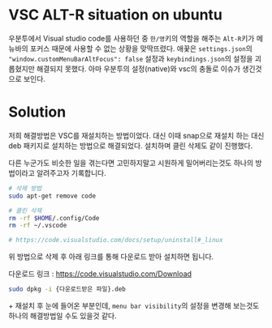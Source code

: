 # VSC ALT-R situation on ubuntu

우분투에서 Visual studio code를 사용하던 중 `한/영`키의 역할을 해주는 `Alt-R`키가 메뉴바의 포커스 때문에 사용할 수 없는 상황을 맞딱뜨렸다. 
애꿎은 `settings.json`의 `"window.customMenuBarAltFocus": false` 설정과 `keybindings.json`의 설정을 괴롭혔지만 해결되지 못했다. 아마 우분투의 설정(native)와 vsc의 충돌로 이슈가 생긴것으로 보인다.

# Solution

저희 해결방법은 VSC를 재설치하는 방법이었다. 대신 이때 snap으로 재설치 하는 대신 deb 패키지로 설치하는 방법으로 해결되었다. 설치하며 클린 삭제도 같이 진행했다.

다른 누군가도 비슷한 일을 겪는다면 고민하지말고 시원하게 밀어버리는것도 하나의 방법이라고 알려주고자 기록합니다.


```sh
# 삭제 방법
sudo apt-get remove code

# 클린 삭제
rm -rf $HOME/.config/Code
rm -rf ~/.vscode

# https://code.visualstudio.com/docs/setup/uninstall#_linux
```

위 방법으로 삭제 후 아래 링크를 통해 다운로드 받아 설치하면 됩니다.

다운로드 링크 : https://code.visualstudio.com/Download

```sh
sudo dpkg -i {다운로드받은 파일}.deb
```


\+ 재설치 후 눈에 들어온 부분인데, `menu bar visibility`의 설정을 변경해 보는것도 하나의 해결방법일 수도 있을것 같다.

